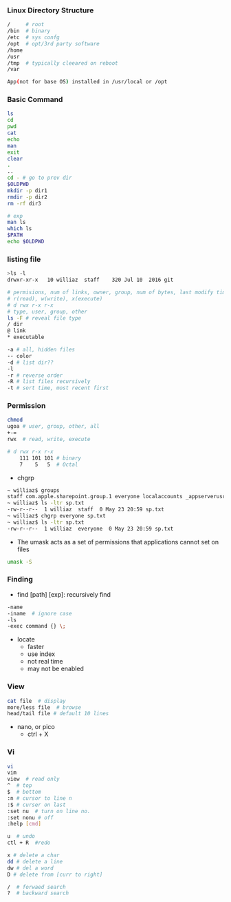 ### Linux Directory Structure
```bash
/     # root
/bin  # binary
/etc  # sys confg
/opt  # opt/3rd party software
/home
/usr
/tmp  # typically cleeared on reboot
/var

App(not for base OS) installed in /usr/local or /opt
```
### Basic Command
```bash
ls
cd
pwd
cat
echo
man
exit
clear
.
..
cd - # go to prev dir
$OLDPWD
mkdir -p dir1
rmdir -p dir2
rm -rf dir3

# exp
man ls
which ls
$PATH
echo $OLDPWD
```
### listing file

```bash
>ls -l
drwxr-xr-x   10 williaz  staff    320 Jul 10  2016 git

# permisions, num of links, owner, group, num of bytes, last modify time, file name
# r(read), w(write), x(execute)
# d rwx r-x r-x
# type, user, group, other
ls -F # reveal file type
/ dir
@ link
* executable

-a # all, hidden files
-- color
-d # list dir??
-l
-r # reverse order
-R # list files recursively
-t # sort time, most recent first
```
### Permission
```bash
chmod
ugoa # user, group, other, all
+-=
rwx  # read, write, execute

# d rwx r-x r-x
    111 101 101 # binary
    7    5   5  # Octal
```
- chgrp
```bash
~ williaz$ groups
staff com.apple.sharepoint.group.1 everyone localaccounts _appserverusr admin _appserveradm _lpadmin _appstore _lpoperator _developer _analyticsusers com.apple.access_ftp com.apple.access_screensharing com.apple.access_ssh
~ williaz$ ls -ltr sp.txt
-rw-r--r--  1 williaz  staff  0 May 23 20:59 sp.txt
~ williaz$ chgrp everyone sp.txt 
~ williaz$ ls -ltr sp.txt
-rw-r--r--  1 williaz  everyone  0 May 23 20:59 sp.txt
```
- The umask acts as a set of permissions that applications cannot set on files
```bash
umask -S
```
### Finding
- find \[path] \[exp]: recursively find
```bash
-name
-iname  # ignore case
-ls
-exec command {} \;
```
- locate
   - faster
   - use index
   - not real time
   - may not be enabled
   
### View
```bash
cat file  # display
more/less file  # browse
head/tail file # default 10 lines
```
- nano, or pico
  - ctrl + X

### Vi
```bash
vi 
vim
view  # read only
^  # top
$  # bottom
:n # cursor to line n
:$ # curser on last
:set nu  # turn on line no.
:set nonu # off
:help [cmd]

u  # undo
ctl + R  #redo

x # delete a char
dd # delete a line
dw # del a word
D # delete from [curr to right]

/  # forwaed search
?  # backward search

```
